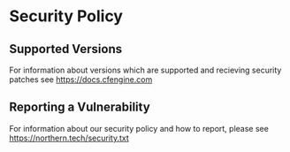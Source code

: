 # Security Policy

## Supported Versions

For information about versions which are supported and recieving security patches see https://docs.cfengine.com

## Reporting a Vulnerability

For information about our security policy and how to report, please see https://northern.tech/security.txt
